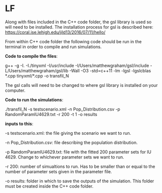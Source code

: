 # LF

Along with files included in the C++ code folder, the gsl library is used so will need to be installed. The installation process for gsl is described here: https://coral.ise.lehigh.edu/jild13/2016/07/11/hello/

From within C++ code folder the following code should be run in the terminal in order to compile and run simulations.

**Code to compile the files**:

g++ -g -I. -I./tinyxml -I/usr/include -I/Users/matthewgraham/gsl/include -L/Users/matthewgraham/gsl/lib -Wall -O3 -std=c++11 -lm -lgsl -lgslcblas \*.cpp tinyxml/\*.cpp -o transfil_N


The gsl calls will need to be changed to where gsl library is installed on your computer.

**Code to run the simulations**:

./transfil_N -s testscenario.xml -n Pop_Distribution.csv -p RandomParamIU4629.txt -r 200 -t 1 -o results

**inputs to this**:

-s testscenario.xml: the file giving the scenario we want to run.

-n Pop_Distribution.csv: file describing the population distribution.

-p RandomParamIU4629.txt: file with the fitted 200 parameter sets for IU 4629. Change to whichever parameter sets we want to run.

-r 200: number of simualtions to run. Has to be smaller than or equal to the number of parameter sets given in the parameter file.

-o results: folder in which to save the outputs of the simulation. This folder must be created inside the C++ code folder.





